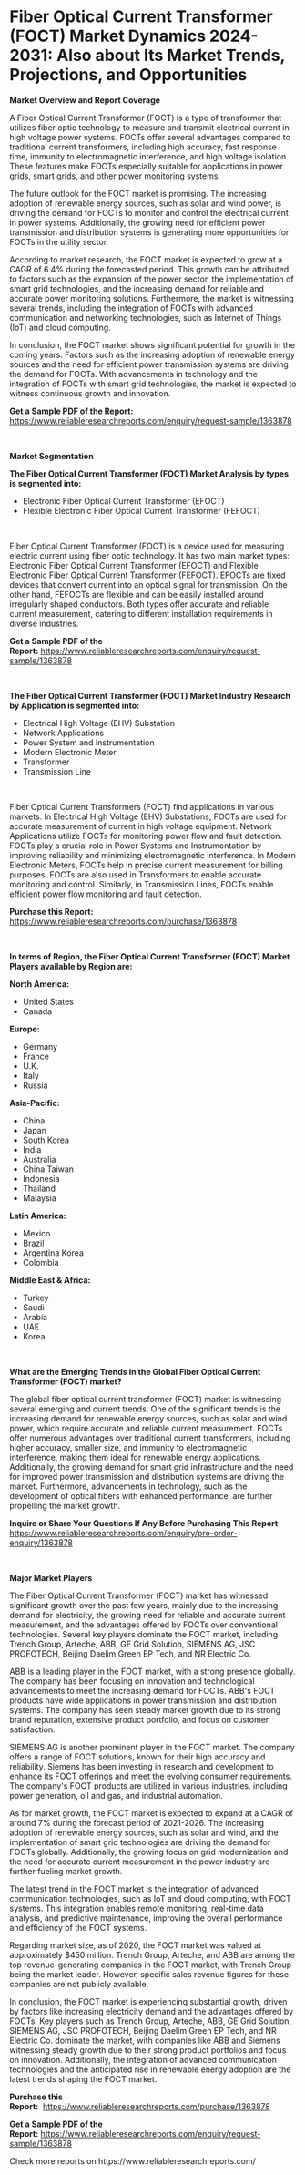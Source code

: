 <p><h1>Fiber Optical Current Transformer (FOCT) Market Dynamics 2024-2031: Also about Its Market Trends, Projections, and Opportunities</h1></p><p><strong>Market Overview and Report Coverage</strong></p>
<p><p>A Fiber Optical Current Transformer (FOCT) is a type of transformer that utilizes fiber optic technology to measure and transmit electrical current in high voltage power systems. FOCTs offer several advantages compared to traditional current transformers, including high accuracy, fast response time, immunity to electromagnetic interference, and high voltage isolation. These features make FOCTs especially suitable for applications in power grids, smart grids, and other power monitoring systems.</p><p>The future outlook for the FOCT market is promising. The increasing adoption of renewable energy sources, such as solar and wind power, is driving the demand for FOCTs to monitor and control the electrical current in power systems. Additionally, the growing need for efficient power transmission and distribution systems is generating more opportunities for FOCTs in the utility sector.</p><p>According to market research, the FOCT market is expected to grow at a CAGR of 6.4% during the forecasted period. This growth can be attributed to factors such as the expansion of the power sector, the implementation of smart grid technologies, and the increasing demand for reliable and accurate power monitoring solutions. Furthermore, the market is witnessing several trends, including the integration of FOCTs with advanced communication and networking technologies, such as Internet of Things (IoT) and cloud computing.</p><p>In conclusion, the FOCT market shows significant potential for growth in the coming years. Factors such as the increasing adoption of renewable energy sources and the need for efficient power transmission systems are driving the demand for FOCTs. With advancements in technology and the integration of FOCTs with smart grid technologies, the market is expected to witness continuous growth and innovation.</p></p>
<p><strong>Get a Sample PDF of the Report:</strong> <a href="https://www.reliableresearchreports.com/enquiry/request-sample/1363878">https://www.reliableresearchreports.com/enquiry/request-sample/1363878</a></p>
<p>&nbsp;</p>
<p><strong>Market Segmentation</strong></p>
<p><strong>The Fiber Optical Current Transformer (FOCT) Market Analysis by types is segmented into:</strong></p>
<p><ul><li>Electronic Fiber Optical Current Transformer (EFOCT)</li><li>Flexible Electronic Fiber Optical Current Transformer (FEFOCT)</li></ul></p>
<p>&nbsp;</p>
<p><p>Fiber Optical Current Transformer (FOCT) is a device used for measuring electric current using fiber optic technology. It has two main market types: Electronic Fiber Optical Current Transformer (EFOCT) and Flexible Electronic Fiber Optical Current Transformer (FEFOCT). EFOCTs are fixed devices that convert current into an optical signal for transmission. On the other hand, FEFOCTs are flexible and can be easily installed around irregularly shaped conductors. Both types offer accurate and reliable current measurement, catering to different installation requirements in diverse industries.</p></p>
<p><strong>Get a Sample PDF of the Report:</strong>&nbsp;<a href="https://www.reliableresearchreports.com/enquiry/request-sample/1363878">https://www.reliableresearchreports.com/enquiry/request-sample/1363878</a></p>
<p>&nbsp;</p>
<p><strong>The Fiber Optical Current Transformer (FOCT) Market Industry Research by Application is segmented into:</strong></p>
<p><ul><li>Electrical High Voltage (EHV) Substation</li><li>Network Applications</li><li>Power System and Instrumentation</li><li>Modern Electronic Meter</li><li>Transformer</li><li>Transmission Line</li></ul></p>
<p>&nbsp;</p>
<p><p>Fiber Optical Current Transformers (FOCT) find applications in various markets. In Electrical High Voltage (EHV) Substations, FOCTs are used for accurate measurement of current in high voltage equipment. Network Applications utilize FOCTs for monitoring power flow and fault detection. FOCTs play a crucial role in Power Systems and Instrumentation by improving reliability and minimizing electromagnetic interference. In Modern Electronic Meters, FOCTs help in precise current measurement for billing purposes. FOCTs are also used in Transformers to enable accurate monitoring and control. Similarly, in Transmission Lines, FOCTs enable efficient power flow monitoring and fault detection.</p></p>
<p><strong>Purchase this Report:</strong>&nbsp; <a href="https://www.reliableresearchreports.com/purchase/1363878">https://www.reliableresearchreports.com/purchase/1363878</a></p>
<p>&nbsp;</p>
<p><strong>In terms of Region, the Fiber Optical Current Transformer (FOCT) Market Players available by Region are:</strong></p>
<p>
    <p> <strong> North America: </strong>
        <ul>
            <li>United States</li>
            <li>Canada</li>
        </ul>
        </p> 
    <p> <strong> Europe: </strong>
        <ul>
            <li>Germany</li>
            <li>France</li>
            <li>U.K.</li>
            <li>Italy</li>
            <li>Russia</li>
        </ul>
        </p> 
    <p> <strong> Asia-Pacific: </strong>
        <ul>
            <li>China</li>
            <li>Japan</li>
            <li>South Korea</li>
            <li>India</li>
            <li>Australia</li>
            <li>China Taiwan</li>
            <li>Indonesia</li>
            <li>Thailand</li>
            <li>Malaysia</li>
        </ul>
        </p> 
    <p> <strong> Latin America: </strong>
        <ul>
            <li>Mexico</li>
            <li>Brazil</li>
            <li>Argentina Korea</li>
            <li>Colombia</li>
        </ul>
        </p> 
    <p> <strong> Middle East & Africa: </strong>
        <ul>
            <li>Turkey</li>
            <li>Saudi</li>
            <li>Arabia</li>
            <li>UAE</li>
            <li>Korea</li>
        </ul>
    </p>
    </p>
<p>&nbsp;</p>
<p><strong>What are the Emerging Trends in the Global Fiber Optical Current Transformer (FOCT) market?</strong></p>
<p><p>The global fiber optical current transformer (FOCT) market is witnessing several emerging and current trends. One of the significant trends is the increasing demand for renewable energy sources, such as solar and wind power, which require accurate and reliable current measurement. FOCTs offer numerous advantages over traditional current transformers, including higher accuracy, smaller size, and immunity to electromagnetic interference, making them ideal for renewable energy applications. Additionally, the growing demand for smart grid infrastructure and the need for improved power transmission and distribution systems are driving the market. Furthermore, advancements in technology, such as the development of optical fibers with enhanced performance, are further propelling the market growth.</p></p>
<p><strong>Inquire or Share Your Questions If Any Before Purchasing This Report</strong>- <a href="https://www.reliableresearchreports.com/enquiry/pre-order-enquiry/1363878">https://www.reliableresearchreports.com/enquiry/pre-order-enquiry/1363878</a></p>
<p>&nbsp;</p>
<p><strong>Major Market Players</strong></p>
<p><p>The Fiber Optical Current Transformer (FOCT) market has witnessed significant growth over the past few years, mainly due to the increasing demand for electricity, the growing need for reliable and accurate current measurement, and the advantages offered by FOCTs over conventional technologies. Several key players dominate the FOCT market, including Trench Group, Arteche, ABB, GE Grid Solution, SIEMENS AG, JSC PROFOTECH, Beijing Daelim Green EP Tech, and NR Electric Co.</p><p>ABB is a leading player in the FOCT market, with a strong presence globally. The company has been focusing on innovation and technological advancements to meet the increasing demand for FOCTs. ABB's FOCT products have wide applications in power transmission and distribution systems. The company has seen steady market growth due to its strong brand reputation, extensive product portfolio, and focus on customer satisfaction.</p><p>SIEMENS AG is another prominent player in the FOCT market. The company offers a range of FOCT solutions, known for their high accuracy and reliability. Siemens has been investing in research and development to enhance its FOCT offerings and meet the evolving consumer requirements. The company's FOCT products are utilized in various industries, including power generation, oil and gas, and industrial automation.</p><p>As for market growth, the FOCT market is expected to expand at a CAGR of around 7% during the forecast period of 2021-2026. The increasing adoption of renewable energy sources, such as solar and wind, and the implementation of smart grid technologies are driving the demand for FOCTs globally. Additionally, the growing focus on grid modernization and the need for accurate current measurement in the power industry are further fueling market growth.</p><p>The latest trend in the FOCT market is the integration of advanced communication technologies, such as IoT and cloud computing, with FOCT systems. This integration enables remote monitoring, real-time data analysis, and predictive maintenance, improving the overall performance and efficiency of the FOCT systems.</p><p>Regarding market size, as of 2020, the FOCT market was valued at approximately $450 million. Trench Group, Arteche, and ABB are among the top revenue-generating companies in the FOCT market, with Trench Group being the market leader. However, specific sales revenue figures for these companies are not publicly available.</p><p>In conclusion, the FOCT market is experiencing substantial growth, driven by factors like increasing electricity demand and the advantages offered by FOCTs. Key players such as Trench Group, Arteche, ABB, GE Grid Solution, SIEMENS AG, JSC PROFOTECH, Beijing Daelim Green EP Tech, and NR Electric Co. dominate the market, with companies like ABB and Siemens witnessing steady growth due to their strong product portfolios and focus on innovation. Additionally, the integration of advanced communication technologies and the anticipated rise in renewable energy adoption are the latest trends shaping the FOCT market.</p></p>
<p><strong>Purchase this Report:</strong>&nbsp;&nbsp;<a href="https://www.reliableresearchreports.com/purchase/1363878">https://www.reliableresearchreports.com/purchase/1363878</a></p>
<p></p>
<p><strong>Get a Sample PDF of the Report:</strong>&nbsp;<a href="https://www.reliableresearchreports.com/enquiry/request-sample/1363878">https://www.reliableresearchreports.com/enquiry/request-sample/1363878</a></p>
<p>Check more reports on https://www.reliableresearchreports.com/</p>